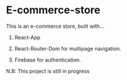 # E-commerce-store

This is an e-commerce store, built with...

1. React-App

<!-- 2. Material ui

        Material UI is used to create the navbar.  -->

2. React-Router-Dom for multipage navigation.

3. Firebase for authentication.


N.B: This project is still in progress
